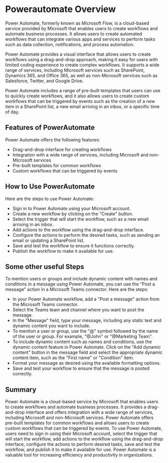 # Powerautomate Overview
Power Automate, formerly known as Microsoft Flow, is a cloud-based service provided by Microsoft that enables users to create workflows and automate business processes. It allows users to create automated workflows that can integrate various apps and services to perform tasks such as data collection, notifications, and process automation.

Power Automate provides a visual interface that allows users to create workflows using a drag-and-drop approach, making it easy for users with limited coding experience to create complex workflows. It supports a wide range of services, including Microsoft services such as SharePoint, Dynamics 365, and Office 365, as well as non-Microsoft services such as Salesforce, Twitter, and Google Drive.

Power Automate includes a range of pre-built templates that users can use to quickly create workflows, and it also allows users to create custom workflows that can be triggered by events such as the creation of a new item in a SharePoint list, a new email arriving in an inbox, or a specific time of day.

## Features of PowerAutomate
Power Automate offers the following features:

- Drag-and-drop interface for creating workflows
- Integration with a wide range of services, including Microsoft and non-Microsoft services
- Pre-built templates for common workflows
- Custom workflows that can be triggered by events

## How to Use PowerAutomate
Here are the steps to use Power Automate:

- Sign in to Power Automate using your Microsoft account.
- Create a new workflow by clicking on the "Create" button.
- Select the trigger that will start the workflow, such as a new email arriving in an inbox.
- Add actions to the workflow using the drag-and-drop interface.
- Configure the actions to perform the desired tasks, such as sending an email or updating a SharePoint list.
- Save and test the workflow to ensure it functions correctly.
- Publish the workflow to make it available for use.

## Some other useful Steps
To mention users or groups and include dynamic content with names and conditions in a message using Power Automate, you can use the "Post a message" action in a Microsoft Teams connector. Here are the steps:

- In your Power Automate workflow, add a "Post a message" action from the Microsoft Teams connector.
- Select the Teams team and channel where you want to post the message.
- In the "Message" field, type your message, including any static text and dynamic content you want to include.
- To mention a user or group, use the "@" symbol followed by the name of the user or group. For example, "@John" or "@Marketing Team".
- To include dynamic content such as names and conditions, use the dynamic content feature in Power Automate. Click on the "Add dynamic content" button in the message field and select the appropriate dynamic content item, such as the "First name" or "Condition" item.
- Format your message as desired using the available formatting options.
- Save and test your workflow to ensure that the message is posted correctly.

## Summary
Power Automate is a cloud-based service by Microsoft that enables users to create workflows and automate business processes. It provides a drag-and-drop interface and offers integration with a wide range of services, including Microsoft and non-Microsoft services. Power Automate offers pre-built templates for common workflows and allows users to create custom workflows that can be triggered by events. To use Power Automate, users need to sign in using their Microsoft account, select the trigger that will start the workflow, add actions to the workflow using the drag-and-drop interface, configure the actions to perform desired tasks, save and test the workflow, and publish it to make it available for use. Power Automate is a valuable tool for increasing efficiency and productivity in organizations.
